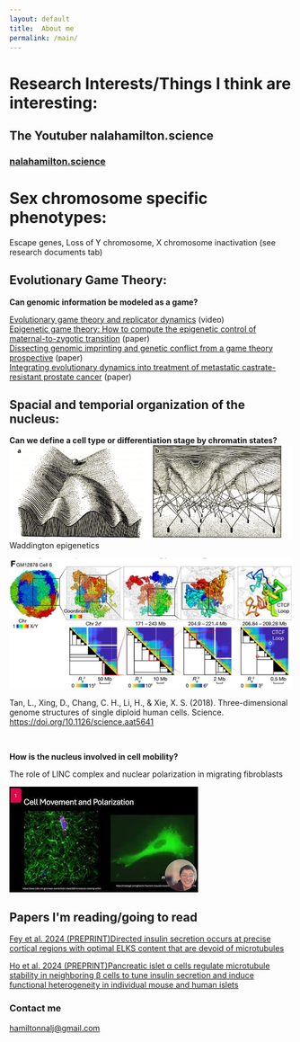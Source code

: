 ```yaml
---
layout: default
title:  About me
permalink: /main/
---
```


# Research Interests/Things I think are interesting:

## The Youtuber nalahamilton.science
### [nalahamilton.science](https://www.youtube.com/channel/UCDNVgS1O-37Fzl20FiNgb2g)


# Sex chromosome specific phenotypes: 
Escape genes, Loss of Y chromosome, X chromosome inactivation
(see research documents tab)

## Evolutionary Game Theory: 
**Can genomic information be modeled as a game?**

[Evolutionary game theory and replicator dynamics](https://www.youtube.com/watch?v=Xp7BAIyQxKE)
(video)
<br>
[Epigenetic game theory: How to compute the epigenetic control of maternal-to-zygotic transition](https://www.sciencedirect.com/science/article/abs/pii/S157106451630135X)
(paper)
<br>
[Dissecting genomic imprinting and genetic conflict from a game theory prospective](https://pubmed.ncbi.nlm.nih.gov/28159530/)
(paper)
<br>
[Integrating evolutionary dynamics into treatment of metastatic castrate-resistant prostate cancer](https://www.nature.com/articles/s41467-017-01968-5)
(paper)



## Spacial and temporial organization of the nucleus: 
**Can we define a cell type or differentiation stage by chromatin states?**
<br>
<img src="/images/Waddington_epigenetics.png" alt="drawing" width="700"/>
Waddington epigenetics

![Fig f in Tan et al. 2028](/images/Sunney.jpg)


Tan, L., Xing, D., Chang, C. H., Li, H., & Xie, X. S. (2018). Three-dimensional genome structures of single diploid human cells. Science. https://doi.org/10.1126/science.aat5641

<br>

**How is the nucleus involved in cell mobility?**


The role of LINC complex and nuclear polarization in migrating fibroblasts


[![The role of LINC complex and nuclear polarization in migrating fibroblasts](/images/hqdefault.jpg)](https://www.youtube.com/watch?v=cS5sKqZt71o&t=6s)

## Papers I'm reading/going to read
[Fey et al. 2024 (PREPRINT)Directed insulin secretion occurs at precise cortical regions with optimal ELKS content that are devoid of microtubules](https://www.biorxiv.org/content/10.1101/2025.01.20.633904v1.abstract)

[Ho et al. 2024 (PREPRINT)Pancreatic islet α cells regulate microtubule stability in neighboring β cells to tune insulin secretion and induce functional heterogeneity in individual mouse and human islets](https://www.biorxiv.org/content/10.1101/2024.10.21.619544v1.abstract)

### Contact me
[hamiltonnalj@gmail.com](mailto:hamiltonnalj@gmail.com)

<br>
<br>
<br>





